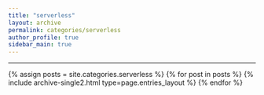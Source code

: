 ```yaml
---
title: "serverless"
layout: archive
permalink: categories/serverless
author_profile: true
sidebar_main: true
---
```


***

{% assign posts = site.categories.serverless %}
{% for post in posts %} {% include archive-single2.html type=page.entries_layout %} {% endfor %}